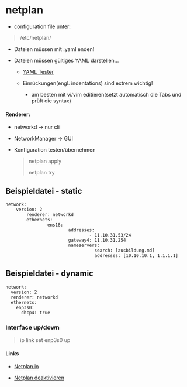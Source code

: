 # netplan

* configuration file unter:

> /etc/netplan/

* Dateien müssen mit .yaml enden!

* Dateien müssen gültiges YAML darstellen...

  * [YAML Tester](https://yamlchecker.com/)

  * Einrückungen(engl. indentations) sind extrem wichtig!

    * am besten mit vi/vim editieren(setzt automatisch die Tabs und prüft die syntax)
#### Renderer:

* networkd -> nur cli

* NetworkManager -> GUI

* Konfiguration testen/übernehmen

  > netplan apply
  >
  > netplan try

## Beispieldatei - static

```
network:
	version: 2
        renderer: networkd
        ethernets:
                ens18:
                        addresses:
                                - 11.10.31.53/24
                        gateway4: 11.10.31.254
                        nameservers:
                                  search: [ausbildung.md]
                                  addresses: [10.10.10.1, 1.1.1.1]
```

## Beispieldatei - dynamic

```
network:
  version: 2
  renderer: networkd
  ethernets:
    enp3s0:
      dhcp4: true
```
### Interface up/down
> ip link set enp3s0 up




#### Links

* [Netplan.io](https://netplan.io/examples)

* [Netplan deaktivieren](https://wiki.ubuntuusers.de/Netplan/Deaktivieren/)
